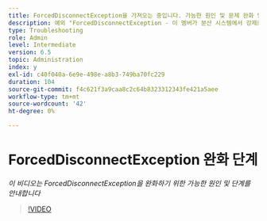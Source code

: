 ```yaml
---
title: ForcedDisconnectException을 가져오는 중입니다. 가능한 원인 및 문제 완화 단계.
description: 예외 "ForcedDisconnectException - 이 멤버가 분산 시스템에서 강제로 해제되었습니다."를 해결하기 위한 단계입니다.
type: Troubleshooting
role: Admin
level: Intermediate
version: 6.5
topic: Administration
index: y
exl-id: c40f040a-6e9e-498e-a8b3-749ba70fc229
duration: 104
source-git-commit: f4c621f3a9caa8c2c64b8323312343fe421a5aee
workflow-type: tm+mt
source-wordcount: '42'
ht-degree: 0%

---
```


# ForcedDisconnectException 완화 단계

*이 비디오는 ForcedDisconnectException을 완화하기 위한 가능한 원인 및 단계를 안내합니다*

>[!VIDEO](https://video.tv.adobe.com/v/335483?quality=12&learn=on)
